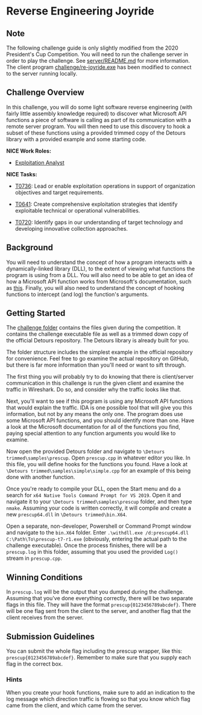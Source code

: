 # Reverse Engineering Joyride

## Note

The following challenge guide is only slightly modified from the 2020 President's Cup Competition. You will need to run the challenge server in order to play the challenge. See [server/README.md](server/README.md) for more information. The client program [challenge/re-joyride.exe](challenge/re-joyride.exe) has been modified to connect to the server running locally.

## Challenge Overview

In this challenge, you will do some light software reverse engineering (with fairly little assembly knowledge required)
to discover what Microsoft API functions a piece of software is calling as part of its communication with a remote
server program. You will then need to use this discovery to hook a subset of these functions using a provided trimmed
copy of the Detours library with a provided example and some starting code.

**NICE Work Roles:**

- [Exploitation Analyst](https://niccs.cisa.gov/workforce-development/nice-framework/workroles?name=Exploitation+Analyst&id=All)

**NICE Tasks:**

- [T0736](https://niccs.cisa.gov/workforce-development/nice-framework/tasks?id=T0736&description=All): Lead or enable exploitation operations in support of organization objectives and target requirements.

- [T0641](https://niccs.cisa.gov/workforce-development/nice-framework/tasks?id=T0641&description=All): Create comprehensive exploitation strategies that identify exploitable technical or operational vulnerabilities.

- [T0720](https://niccs.cisa.gov/workforce-development/nice-framework/tasks?id=T0720&description=All): Identify gaps in our understanding of target technology and developing innovative collection approaches.

## Background

You will need to understand the concept of how a program interacts with a dynamically-linked library (DLL), to the
extent of viewing what functions the program is using from a DLL. You will also need to be able to get an idea of how a
Microsoft API function works from Microsoft's documentation, such as
[this](https://docs.microsoft.com/en-us/windows/win32/api/winuser/nf-winuser-createwindowexa).
Finally, you will also need to understand the concept of hooking functions to intercept (and log) the function's
arguments.

## Getting Started

The [challenge folder](challenge) contains the files given during the competition. It contains the challenge executable file as well as a trimmed down copy of the official Detours repository. The Detours library is already built for you.

The folder structure includes the simplest example in the official repository for convenience. Feel free to go examine
the actual repository on GitHub, but there is far more information than you'll need or want to sift through.

The first thing you will probably try to do knowing that there is client/server communication in this challenge is
run the given client and examine the traffic in Wireshark. Do so, and consider why the traffic looks like that.

Next, you'll want to see if this program is using any Microsoft API functions that would explain the traffic. IDA is one
possible tool that will give you this information, but not by any means the only one. The program does use some
Microsoft API functions, and you should identify more than one. Have a look at the Microsoft documentation for all of
the functions you find, paying special attention to any function arguments you would like to examine.

Now open the provided Detours folder and navigate to `\Detours trimmed\samples\prescup`. Open `prescup.cpp` in whatever
editor you like. In this file, you will define hooks for the functions you found. Have a look at
`\Detours trimmed\samples\simple\simple.cpp` for an example of this being done with another function.

Once you're ready to compile your DLL, open the Start menu and do a search for
`x64 Native Tools Command Prompt for VS 2019`. Open it and navigate it to your `\Detours trimmed\samples\prescup`
folder, and then type `nmake`. Assuming your code is written correctly, it will compile and create a new
`prescup64.dll` in `\Detours trimmed\bin.X64`.

Open a separate, non-developer, Powershell or Command Prompt window and navigate to the `bin.X64` folder. Enter
`.\withdll.exe /d:prescup64.dll C:\Path\To\prescup-t7-r1.exe` (obviously, entering the actual path to the challenge
executable). Once the process finishes, there will be a `prescup.log` in this folder, assuming that you used the
provided `Log()` stream in `prescup.cpp`.

## Winning Conditions

In `prescup.log` will be the output that you dumped during the challenge. Assuming that you've done everything
correctly, there will be two separate flags in this file. They will have the format `prescup{0123456789abcdef}`.
There will be one flag sent from the client to the server, and another flag that the client receives from the server.

## Submission Guidelines

You can submit the whole flag including the prescup wrapper, like this: `prescup{0123456789abcdef}`.
Remember to make sure that you supply each flag in the correct box.

### Hints

When you create your hook functions, make sure to add an indication to the log message which direction traffic is
flowing so that you know which flag came from the client, and which came from the server.
